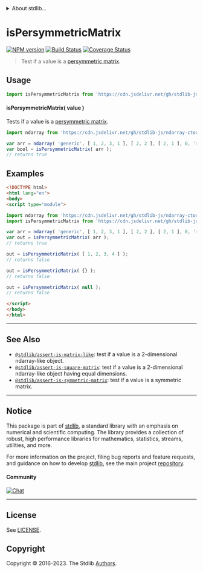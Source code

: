 <!--

@license Apache-2.0

Copyright (c) 2018 The Stdlib Authors.

Licensed under the Apache License, Version 2.0 (the "License");
you may not use this file except in compliance with the License.
You may obtain a copy of the License at

   http://www.apache.org/licenses/LICENSE-2.0

Unless required by applicable law or agreed to in writing, software
distributed under the License is distributed on an "AS IS" BASIS,
WITHOUT WARRANTIES OR CONDITIONS OF ANY KIND, either express or implied.
See the License for the specific language governing permissions and
limitations under the License.

-->


<details>
  <summary>
    About stdlib...
  </summary>
  <p>We believe in a future in which the web is a preferred environment for numerical computation. To help realize this future, we've built stdlib. stdlib is a standard library, with an emphasis on numerical and scientific computation, written in JavaScript (and C) for execution in browsers and in Node.js.</p>
  <p>The library is fully decomposable, being architected in such a way that you can swap out and mix and match APIs and functionality to cater to your exact preferences and use cases.</p>
  <p>When you use stdlib, you can be absolutely certain that you are using the most thorough, rigorous, well-written, studied, documented, tested, measured, and high-quality code out there.</p>
  <p>To join us in bringing numerical computing to the web, get started by checking us out on <a href="https://github.com/stdlib-js/stdlib">GitHub</a>, and please consider <a href="https://opencollective.com/stdlib">financially supporting stdlib</a>. We greatly appreciate your continued support!</p>
</details>

# isPersymmetricMatrix

[![NPM version][npm-image]][npm-url] [![Build Status][test-image]][test-url] [![Coverage Status][coverage-image]][coverage-url] <!-- [![dependencies][dependencies-image]][dependencies-url] -->

> Test if a value is a [persymmetric matrix][persymmetric-matrix].



<section class="usage">

## Usage

```javascript
import isPersymmetricMatrix from 'https://cdn.jsdelivr.net/gh/stdlib-js/assert-is-persymmetric-matrix@esm/index.mjs';
```

#### isPersymmetricMatrix( value )

Tests if a value is a [persymmetric matrix][persymmetric-matrix].

```javascript
import ndarray from 'https://cdn.jsdelivr.net/gh/stdlib-js/ndarray-ctor@esm/index.mjs';

var arr = ndarray( 'generic', [ 1, 2, 3, 1 ], [ 2, 2 ], [ 2, 1 ], 0, 'row-major' );
var bool = isPersymmetricMatrix( arr );
// returns true
```

</section>

<!-- /.usage -->

<section class="examples">

## Examples

<!-- eslint no-undef: "error" -->

```html
<!DOCTYPE html>
<html lang="en">
<body>
<script type="module">

import ndarray from 'https://cdn.jsdelivr.net/gh/stdlib-js/ndarray-ctor@esm/index.mjs';
import isPersymmetricMatrix from 'https://cdn.jsdelivr.net/gh/stdlib-js/assert-is-persymmetric-matrix@esm/index.mjs';

var arr = ndarray( 'generic', [ 1, 2, 3, 1 ], [ 2, 2 ], [ 2, 1 ], 0, 'row-major' );
var out = isPersymmetricMatrix( arr );
// returns true

out = isPersymmetricMatrix( [ 1, 2, 3, 4 ] );
// returns false

out = isPersymmetricMatrix( {} );
// returns false

out = isPersymmetricMatrix( null );
// returns false

</script>
</body>
</html>
```

</section>

<!-- /.examples -->

<!-- Section for related `stdlib` packages. Do not manually edit this section, as it is automatically populated. -->

<section class="related">

* * *

## See Also

-   <span class="package-name">[`@stdlib/assert-is-matrix-like`][@stdlib/assert/is-matrix-like]</span><span class="delimiter">: </span><span class="description">test if a value is a 2-dimensional ndarray-like object.</span>
-   <span class="package-name">[`@stdlib/assert-is-square-matrix`][@stdlib/assert/is-square-matrix]</span><span class="delimiter">: </span><span class="description">test if a value is a 2-dimensional ndarray-like object having equal dimensions.</span>
-   <span class="package-name">[`@stdlib/assert-is-symmetric-matrix`][@stdlib/assert/is-symmetric-matrix]</span><span class="delimiter">: </span><span class="description">test if a value is a symmetric matrix.</span>

</section>

<!-- /.related -->

<!-- Section for all links. Make sure to keep an empty line after the `section` element and another before the `/section` close. -->


<section class="main-repo" >

* * *

## Notice

This package is part of [stdlib][stdlib], a standard library with an emphasis on numerical and scientific computing. The library provides a collection of robust, high performance libraries for mathematics, statistics, streams, utilities, and more.

For more information on the project, filing bug reports and feature requests, and guidance on how to develop [stdlib][stdlib], see the main project [repository][stdlib].

#### Community

[![Chat][chat-image]][chat-url]

---

## License

See [LICENSE][stdlib-license].


## Copyright

Copyright &copy; 2016-2023. The Stdlib [Authors][stdlib-authors].

</section>

<!-- /.stdlib -->

<!-- Section for all links. Make sure to keep an empty line after the `section` element and another before the `/section` close. -->

<section class="links">

[npm-image]: http://img.shields.io/npm/v/@stdlib/assert-is-persymmetric-matrix.svg
[npm-url]: https://npmjs.org/package/@stdlib/assert-is-persymmetric-matrix

[test-image]: https://github.com/stdlib-js/assert-is-persymmetric-matrix/actions/workflows/test.yml/badge.svg?branch=main
[test-url]: https://github.com/stdlib-js/assert-is-persymmetric-matrix/actions/workflows/test.yml?query=branch:main

[coverage-image]: https://img.shields.io/codecov/c/github/stdlib-js/assert-is-persymmetric-matrix/main.svg
[coverage-url]: https://codecov.io/github/stdlib-js/assert-is-persymmetric-matrix?branch=main

<!--

[dependencies-image]: https://img.shields.io/david/stdlib-js/assert-is-persymmetric-matrix.svg
[dependencies-url]: https://david-dm.org/stdlib-js/assert-is-persymmetric-matrix/main

-->

[chat-image]: https://img.shields.io/gitter/room/stdlib-js/stdlib.svg
[chat-url]: https://app.gitter.im/#/room/#stdlib-js_stdlib:gitter.im

[stdlib]: https://github.com/stdlib-js/stdlib

[stdlib-authors]: https://github.com/stdlib-js/stdlib/graphs/contributors

[umd]: https://github.com/umdjs/umd
[es-module]: https://developer.mozilla.org/en-US/docs/Web/JavaScript/Guide/Modules

[deno-url]: https://github.com/stdlib-js/assert-is-persymmetric-matrix/tree/deno
[umd-url]: https://github.com/stdlib-js/assert-is-persymmetric-matrix/tree/umd
[esm-url]: https://github.com/stdlib-js/assert-is-persymmetric-matrix/tree/esm
[branches-url]: https://github.com/stdlib-js/assert-is-persymmetric-matrix/blob/main/branches.md

[stdlib-license]: https://raw.githubusercontent.com/stdlib-js/assert-is-persymmetric-matrix/main/LICENSE

[persymmetric-matrix]: https://en.wikipedia.org/wiki/Persymmetric_matrix

<!-- <related-links> -->

[@stdlib/assert/is-matrix-like]: https://github.com/stdlib-js/assert-is-matrix-like/tree/esm

[@stdlib/assert/is-square-matrix]: https://github.com/stdlib-js/assert-is-square-matrix/tree/esm

[@stdlib/assert/is-symmetric-matrix]: https://github.com/stdlib-js/assert-is-symmetric-matrix/tree/esm

<!-- </related-links> -->

</section>

<!-- /.links -->
